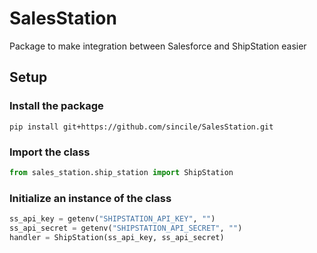 # SalesStation
Package to make integration between Salesforce and ShipStation easier

## Setup
### Install the package
```shell
pip install git+https://github.com/sincile/SalesStation.git
```
### Import the class
```python
from sales_station.ship_station import ShipStation
```
### Initialize an instance of the class
```python
ss_api_key = getenv("SHIPSTATION_API_KEY", "")
ss_api_secret = getenv("SHIPSTATION_API_SECRET", "")
handler = ShipStation(ss_api_key, ss_api_secret)
```
